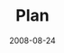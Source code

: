---
layout: message
category: message
series: "Rebuild"
title: "Plan"
date: 2008-08-24
audio-description: "The thing that will keep us from pursuing a personal vision is fear. In this talk, Brian Tome discusses how we can begin to overcome the fear that keeps us paralyzed."
audio: "http://s3.amazonaws.com/crossroadsaudiomessages/Rebuild2.mp3"
audio-title: "Rebuild&#58; Plan"
audio-duration: "25:43"
video-description: "Brian Tome shares how fear can keep us from pursuing a personal vision."
video-title: "Rebuild&#58; Plan"
video: "http://s3.amazonaws.com/crossroadsvideomessages/Rebuild2.mp4"
video-poster: "https://www.crossroads.net/uploadedfiles/Rebuild2-still.jpg"
notes-description: " "
notes: "http://www.crossroads.net/players/media/hq/SN_08_23-24_08.pdf "
notes-title: "Rebuild&#58; Plan (Study Notes)"
program-description: ""
program: "http://www.crossroads.net/players/media/hq/0823_24Program.pdf"
program-title: "Rebuild: Plan (Program)"
---